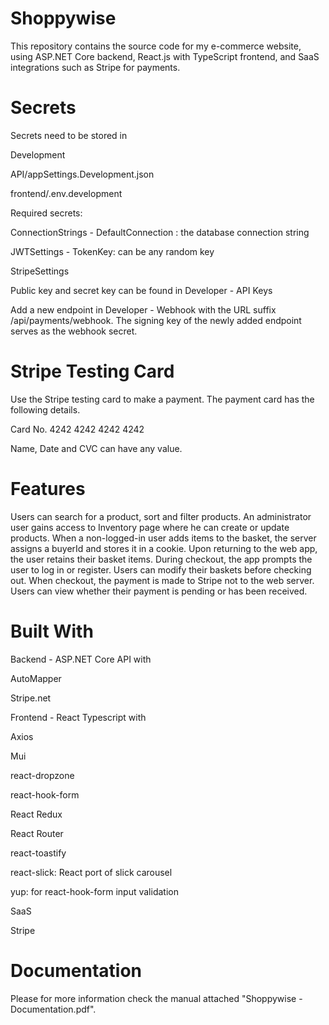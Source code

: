 # Shoppywise

This repository contains the source code for my e-commerce website, using ASP.NET Core backend, React.js with TypeScript frontend, and SaaS integrations such as Stripe for payments.

# Secrets

Secrets need to be stored in

Development

API/appSettings.Development.json

frontend/.env.development

Required secrets:

ConnectionStrings - DefaultConnection : the database connection string

JWTSettings - TokenKey: can be any random key

StripeSettings

Public key and secret key can be found in Developer - API Keys

Add a new endpoint in Developer - Webhook with the URL suffix /api/payments/webhook. The signing key of the newly added endpoint serves as the webhook secret.

# Stripe Testing Card
Use the Stripe testing card to make a payment. The payment card has the following details.

Card No. 4242 4242 4242 4242

Name, Date and CVC can have any value.

# Features

Users can search for a product, sort and filter products.
An administrator user gains access to Inventory page where he can create or update products.
When a non-logged-in user adds items to the basket, the server assigns a buyerId and stores it in a cookie. Upon returning to the web app, the user retains their basket items. During checkout, the app prompts the user to log in or register.
Users can modify their baskets before checking out.
When checkout, the payment is made to Stripe not to the web server.
Users can view whether their payment is pending or has been received.

# Built With

Backend - ASP.NET Core API with

AutoMapper

Stripe.net

Frontend - React Typescript with

Axios

Mui

react-dropzone

react-hook-form

React Redux

React Router

react-toastify

react-slick: React port of slick carousel

yup: for react-hook-form input validation

SaaS

Stripe

# Documentation

Please for more information check the manual attached "Shoppywise - Documentation.pdf".
